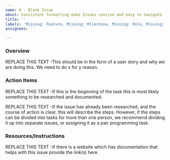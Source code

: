 ```yaml
---
name: A - Blank Issue
about: Consistent formatting make Issues concise and easy to navigate
title: ''
labels: 'Missing: Feature, Missing: Milestone, Missing: Role, Missing: Size'
assignees: ''

---
```


### Overview
REPLACE THIS TEXT -This should be in the form of a user story and why we are doing this. We need to do x for y reason.

### Action Items
REPLACE THIS TEXT -If this is the beginning of the task this is most likely something to be researched and documented.

REPLACE THIS TEXT -If the issue has already been researched, and the course of action is clear, this will describe the steps.  However, if the steps can be divided into tasks for more than one person, we recommend dividing it up into separate issues, or assigning it as a pair programming task.

### Resources/Instructions
REPLACE THIS TEXT -If there is a website which has documentation that helps with this issue provide the link(s) here.
